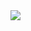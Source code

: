<!--
 * @由于个人水平有限, 难免有些错误, 还请指点:  
 * @Author: cpu_code
 * @Date: 2020-09-09 12:15:40
 * @LastEditTime: 2020-09-09 17:33:45
 * @FilePath: \gtk\gtk_thread\readme.md
 * @Gitee: [https://gitee.com/cpu_code](https://gitee.com/cpu_code)
 * @Github: [https://github.com/CPU-Code](https://github.com/CPU-Code)
 * @CSDN: [https://blog.csdn.net/qq_44226094](https://blog.csdn.net/qq_44226094)
 * @Gitbook: [https://923992029.gitbook.io/cpucode/](https://923992029.gitbook.io/cpucode/)
-->

<img src="https://gitee.com/cpu_code/picture_bed/raw/master//20200909173331.png"/>
